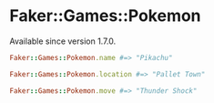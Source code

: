 # Faker::Games::Pokemon

Available since version 1.7.0.

```ruby
Faker::Games::Pokemon.name #=> "Pikachu"

Faker::Games::Pokemon.location #=> "Pallet Town"

Faker::Games::Pokemon.move #=> "Thunder Shock"
```
